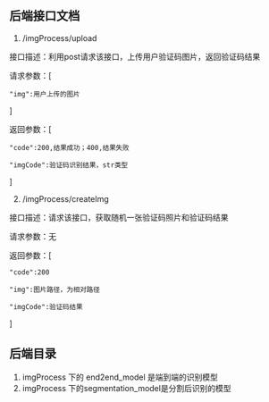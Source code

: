 ## 后端接口文档

1. /imgProcess/upload

接口描述：利用post请求该接口，上传用户验证码图片，返回验证码结果

请求参数：[

    "img":用户上传的图片

]

返回参数：[
    
    "code":200,结果成功；400,结果失败
    
    "imgCode":验证码识别结果，str类型

]

2. /imgProcess/createImg

接口描述：请求该接口，获取随机一张验证码照片和验证码结果

请求参数：无

返回参数：[

    "code":200
    
    "img":图片路径，为相对路径
    
    "imgCode":验证码结果

]



## 后端目录

1. imgProcess 下的 end2end_model 是端到端的识别模型
2. imgProcess 下的segmentation_model是分割后识别的模型
